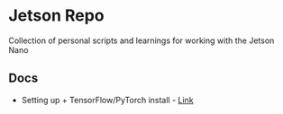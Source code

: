 # Jetson Repo
Collection of personal scripts and learnings for working with the Jetson Nano

## Docs
- Setting up + TensorFlow/PyTorch install - [Link](docs/getting_started.md)